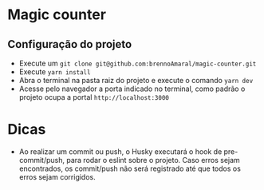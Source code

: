 # Magic counter
## Configuração do projeto
 - Execute um `git clone git@github.com:brennoAmaral/magic-counter.git`
 - Execute `yarn install`
 - Abra o terminal na pasta raiz do projeto e execute o comando `yarn dev`
 - Acesse pelo navegador a porta indicado no terminal, como padrão o projeto ocupa a portal `http://localhost:3000`

# Dicas
 - Ao realizar um commit ou push, o Husky executará o hook de pre-commit/push, para rodar o eslint sobre o projeto. Caso erros sejam encontrados, os commit/push não será registrado até que todos os erros sejam corrigidos.
